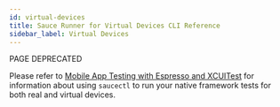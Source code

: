 ```yaml
---
id: virtual-devices
title: Sauce Runner for Virtual Devices CLI Reference
sidebar_label: Virtual Devices
---
```


<p><span className="sauceRed">PAGE DEPRECATED</span></p>

Please refer to [Mobile App Testing with Espresso and XCUITest](/mobile-apps/automated-testing/espresso-xcuitest) for information about using `saucectl` to run your native framework tests for both real and virtual devices.
